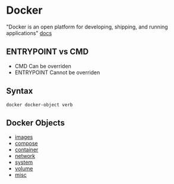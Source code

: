 # Docker

"Docker is an open platform for developing, shipping, and running applications"
[docs](https://docs.docker.com/guides/)

## ENTRYPOINT vs CMD

- CMD
  Can be overriden
- ENTRYPOINT
  Cannot be overriden

## Syntax

`docker docker-object verb`

## Docker Objects

- [images](./images.md)
- [compose](./compose.md)
- [container](./container.md)
- [network](./network.md)
- [system](./system.md)
- [volume](./volume.md)
- [misc](./misc.md)
